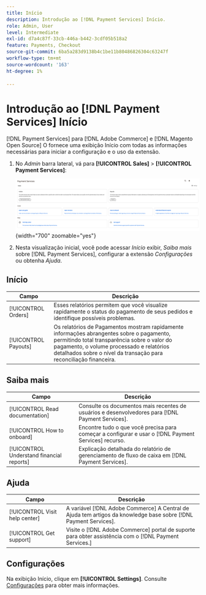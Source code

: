 ```yaml
---
title: Início
description: Introdução ao [!DNL Payment Services] Início.
role: Admin, User
level: Intermediate
exl-id: d7a4c87f-33cb-446a-b442-3cdf05b518a2
feature: Payments, Checkout
source-git-commit: 6ba5a283d9138b4c1be11b80486826304c63247f
workflow-type: tm+mt
source-wordcount: '163'
ht-degree: 1%

---
```


# Introdução ao [!DNL Payment Services] Início

[!DNL Payment Services] para [!DNL Adobe Commerce] e [!DNL Magento Open Source] O fornece uma exibição Início com todas as informações necessárias para iniciar a configuração e o uso da extensão.

1. No _Admin_ barra lateral, vá para **[!UICONTROL Sales]** > **[!UICONTROL Payment Services]**:

   ![Exibição da página inicial](assets/home-view.png){width="700" zoomable="yes"}

1. Nesta visualização inicial, você pode acessar _Início_ exibir, _Saiba mais_ sobre [!DNL Payment Services], configurar a extensão _Configurações_ ou obtenha _Ajuda_.

## Início

| Campo | Descrição |
|---|---|
| [!UICONTROL Orders] | Esses relatórios permitem que você visualize rapidamente o status do pagamento de seus pedidos e identifique possíveis problemas. |
| [!UICONTROL Payouts] | Os relatórios de Pagamentos mostram rapidamente informações abrangentes sobre o pagamento, permitindo total transparência sobre o valor do pagamento, o volume processado e relatórios detalhados sobre o nível da transação para reconciliação financeira. |

## Saiba mais

| Campo | Descrição |
|---|---|
| [!UICONTROL Read documentation] | Consulte os documentos mais recentes de usuários e desenvolvedores para [!DNL Payment Services]. |
| [!UICONTROL How to onboard] | Encontre tudo o que você precisa para começar a configurar e usar o [!DNL Payment Services] recurso. |
| [!UICONTROL Understand financial reports] | Explicação detalhada do relatório de gerenciamento de fluxo de caixa em [!DNL Payment Services]. |

## Ajuda

| Campo | Descrição |
|---|---|
| [!UICONTROL Visit help center] | A variável [!DNL Adobe Commerce] A Central de Ajuda tem artigos da knowledge base sobre [!DNL Payment Services]. |
| [!UICONTROL Get support] | Visite o [!DNL Adobe Commerce] portal de suporte para obter assistência com o [!DNL Payment Services.] |

## Configurações

Na exibição Início, clique em **[!UICONTROL Settings]**. Consulte [Configurações](settings.md) para obter mais informações.
